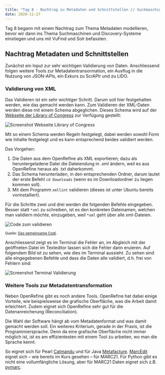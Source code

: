 ```yaml
---
title: "Tag 8 - Nachtrag zu Metadaten und Schnittstellen // Suchmaschinen und Discovery-Systeme, Teil 1"
date: 2020-11-27
---
```


Tag 8 begann mit einem Nachtrag zum Thema Metadaten modellieren, bevor wir dann ins Thema Suchmaschinen und Discovery-Systeme einstiegen und uns mit VuFind und Solr befassten.


## Nachtrag Metadaten und Schnittstellen
Zunächst ein Input zur sehr wichtigen Validierung von Daten. Anschliessend folgen weitere Tools zur Metadatentransormation, ein Ausflug in die Nutzung von JSON-APIs, ein Exkurs zu ScrAPIr und zu LIDO.


### Validierung von XML
Das Validieren ist ein sehr wichtiger Schritt. Darum soll hier festgehalten werden, wie das gemacht werden kann. Zum Validieren der XML-Daten werden diese mit einem Schema abgeglichen. Dieses Schema wird auf der [Webseite der Library of Congress](http://www.loc.gov/standards/marcxml/) zur Verfügung gestellt:

![Screenshot Webseite Library of Congress](https://pad.gwdg.de/uploads/upload_df5eccd1afebd4b2add1e34f7ae2708a.png)

Mit so einem Schema werden Regeln festgelegt, dabei werden sowohl Form wie Inhalte festgelegt und es kann entsprechend beides validiert werden.

Das Vorgehen:

1. Die Daten aus dem OpenRefine als XML exportieren; dazu als heruntergeladene Datei die Dateiendung in .xml ändern, weil es aus OpenRefine heraus als .txt daherkommt.
2. Das Schema herunterladen, in den entsprechenden Ordner, darum lautet der erste Befehl `cd Downloads` (wenn es im Downloadordner zu liegen kommen soll).
3. Mit dem Programm `xmllint` validieren (dieses ist unter Ubuntu bereits vorinstalliert).

Für die Schritte zwei und drei werden die folgenden Befehle eingegeben. Besser statt `*xml` zu schreiben, ist es den konkreten Dateinamen, welchen man validiern möchte, einzugeben, weil `*xml` geht über alle xml-Dateien.

![Code zum validieren](https://pad.gwdg.de/uploads/upload_a7c4663a7b042b22b0d8419bd2b6fbf9.png)

<small>Quelle: [Das gemeinsame Codi](https://pad.gwdg.de/ywogyRNTQ_CTg9PvrQywsQ?view).</small>

Anschliessend zeigt es im Terminal die Fehler an, im Abgleich mit der geöffneten Datei im Texteditor lassen sich die Fehler dann eruieren.
Auf folgendem Bild ist zu sehen, wie dies im Terminal aussieht. Zu sehen sind alle eingegebenen Befehle und dass die Daten alle validiert, d.h. frei von Fehlern sind:

![Screenshot Terminal Validierung](https://pad.gwdg.de/uploads/upload_5137cf49a403d9b3fc724845cca0d205.png)


### Weitere Tools zur Metadatentransformation
Neben OpenRefine gibt es noch andere Tools. OpenRefine hat dabei einige Vorteile, wie beispielsweise die grafische Oberfläche, was die Arbeit damit erleichtert. Zudem eignet sich OpenRefine sehr gut für die Datenanreicherung (Reconciliation).

Die Wahl der Software hängt ab vom Metadatenformat und was damit gemacht werden soll. Ein weiteres Kriterium, gerade in der Praxis, ist die Programmiersprache. Denn da eine grafische Oberfläche nicht immer möglich ist, ist es am effizientesten mit einem Tool zu arbeiten, wo man die Sprache kennt.

So eignet sich für Pearl [Catmandu](https://librecat.org/) und für Java [Metafacture](https://github.com/metafacture/metafacture-core). [MarcEdit](https://marcedit.reeset.net/) eignet sich – wie bereits im Kurs gesehen – für MARC21. Für Python gibt es nicht eine vollumfängliche Lösung, aber für MARC21 Daten eignet sich z.B. [pymarc](https://pymarc.readthedocs.io/en/latest/).



